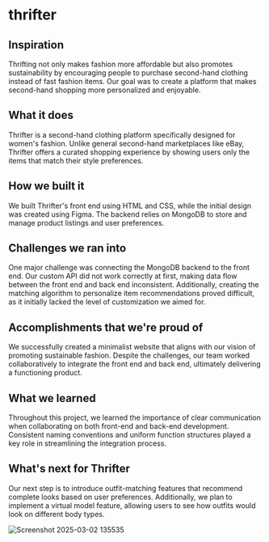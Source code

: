 # thrifter

## Inspiration
Thrifting not only makes fashion more affordable but also promotes sustainability by encouraging people to purchase second-hand clothing instead of fast fashion items. Our goal was to create a platform that makes second-hand shopping more personalized and enjoyable.

## What it does
Thrifter is a second-hand clothing platform specifically designed for women's fashion. Unlike general second-hand marketplaces like eBay, Thrifter offers a curated shopping experience by showing users only the items that match their style preferences.

## How we built it
We built Thrifter's front end using HTML and CSS, while the initial design was created using Figma. The backend relies on MongoDB to store and manage product listings and user preferences.

## Challenges we ran into
One major challenge was connecting the MongoDB backend to the front end. Our custom API did not work correctly at first, making data flow between the front end and back end inconsistent. Additionally, creating the matching algorithm to personalize item recommendations proved difficult, as it initially lacked the level of customization we aimed for.

## Accomplishments that we're proud of
We successfully created a minimalist website that aligns with our vision of promoting sustainable fashion. Despite the challenges, our team worked collaboratively to integrate the front end and back end, ultimately delivering a functioning product.

## What we learned
Throughout this project, we learned the importance of clear communication when collaborating on both front-end and back-end development. Consistent naming conventions and uniform function structures played a key role in streamlining the integration process.

## What's next for Thrifter 
Our next step is to introduce outfit-matching features that recommend complete looks based on user preferences. Additionally, we plan to implement a virtual model feature, allowing users to see how outfits would look on different body types.


![Screenshot 2025-03-02 135535](https://github.com/user-attachments/assets/8be8d5c8-6dfd-49d2-bfb7-32f122a32e94)

